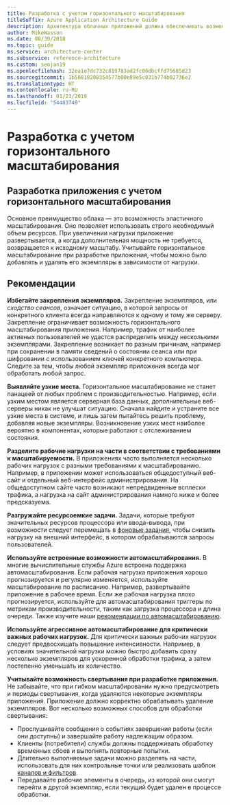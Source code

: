 ```yaml
---
title: Разработка с учетом горизонтального масштабирования
titleSuffix: Azure Application Architecture Guide
description: Архитектура облачных приложений должна обеспечивать возможность горизонтального масштабирования.
author: MikeWasson
ms.date: 08/30/2018
ms.topic: guide
ms.service: architecture-center
ms.subservice: reference-architecture
ms.custom: seojan19
ms.openlocfilehash: 32ea1e7dc732c819783ad2fc06dbcffd75685d23
ms.sourcegitcommit: 1b50810208354577b00e89e5c031b774b02736e2
ms.translationtype: HT
ms.contentlocale: ru-RU
ms.lasthandoff: 01/23/2019
ms.locfileid: "54483740"
---
```

# <a name="design-to-scale-out"></a>Разработка с учетом горизонтального масштабирования

## <a name="design-your-application-so-that-it-can-scale-horizontally"></a>Разработка приложения с учетом горизонтального масштабирования

Основное преимущество облака &mdash; это возможность эластичного масштабирования. Оно позволяет использовать строго необходимый объем ресурсов. При увеличении нагрузки приложение развертывается, а когда дополнительная мощность не требуется, возвращается к исходному масштабу. Учитывайте горизонтальное масштабирование при разработке приложения, чтобы можно было добавлять и удалять его экземпляры в зависимости от нагрузки.

## <a name="recommendations"></a>Рекомендации

**Избегайте закрепления экземпляров.** Закрепление экземпляров, или *сходство сеансов*, означает ситуацию, в которой запросы от конкретного клиента всегда направляются к одному и тому же серверу. Закрепление ограничивает возможность горизонтального масштабирования приложения. Например, трафик от наиболее активных пользователей не удастся распределить между несколькими экземплярами. Закрепление возникает по разным причинам, например при сохранении в памяти сведений о состоянии сеанса или при шифровании с использованием ключей конкретного компьютера. Следите за тем, чтобы любой экземпляр приложения всегда мог обработать любой запрос.

**Выявляйте узкие места.** Горизонтальное масштабирование не станет панацеей от любых проблем с производительностью. Например, если узким местом является серверная база данных, дополнительные веб-серверы никак не улучшат ситуацию. Сначала найдите и устраните все узкие места в системе, и лишь затем пытайтесь решить проблему, добавляя новые экземпляры. Возникновение узких мест наиболее вероятно в компонентах, которые работают с отслеживанием состояния.

**Разделите рабочие нагрузки на части в соответствии с требованиями к масштабируемости.**  В приложениях часто выполняется несколько рабочих нагрузок с разными требованиями к масштабированию. Например, в приложении может использоваться общедоступный веб-сайт и отдельный веб-интерфейс администрирования. На общедоступном сайте часто возникают непредвиденные всплески трафика, а нагрузка на сайт администрирования намного ниже и более предсказуема.

**Разгружайте ресурсоемкие задачи.** Задачи, которые требуют значительных ресурсов процессора или ввода-вывода, при возможности следует перемещать в [фоновые задания][background-jobs], чтобы снизить нагрузку на внешний интерфейс, в котором обрабатываются запросы пользователей.

**Используйте встроенные возможности автомасштабирования.** В многие вычислительные службы Azure встроена поддержка автомасштабирования. Если рабочая нагрузка приложения хорошо прогнозируется и регулярно изменяется, используйте масштабирование по расписанию. Например, развертывайте приложение в рабочее время. Если же рабочая нагрузка плохо прогнозируется, используйте для автомасштабирования триггеры по метрикам производительности, таким как загрузка процессора и длина очереди. Также изучите наши [рекомендации по автомасштабированию][autoscaling].

**Используйте агрессивное автомасштабирование для критически важных рабочих нагрузок.** Для критически важных рабочих нагрузок следует предвосхищать повышение интенсивности. Например, в условиях значительной нагрузки можно быстро добавить сразу несколько экземпляров для ускоренной обработки трафика, а затем постепенно уменьшать их количество.

**Учитывайте возможность свертывания при разработке приложения.**  Не забывайте, что при гибком масштабировании нужно предусмотреть и периоды свертывания, когда удаляются некоторые экземпляры приложения. Приложение должно корректно обрабатывать удаление экземпляров. Вот несколько возможных способов для обработки свертывания:

- Прослушивайте сообщения о событиях завершения работы (если они доступны) и завершайте работу надлежащим образом.
- Клиенты (потребители) службы должны поддерживать обработку временных сбоев и выполнять повторные попытки.
- Длительно выполняемые задачи можно разделять на части, использовать для них контрольные точки или реализовать шаблон [каналов и фильтров][pipes-filters-pattern].
- Передавайте рабочие элементы в очередь, из которой они смогут перейти в другой экземпляр, если текущий будет удален в процессе обработки.

<!-- links -->

[autoscaling]: ../../best-practices/auto-scaling.md
[background-jobs]: ../../best-practices/background-jobs.md
[pipes-filters-pattern]: ../../patterns/pipes-and-filters.md
